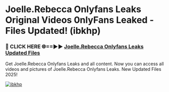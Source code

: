 # Joelle.Rebecca Onlyfans Leaks Original Videos 0nlyFans Leaked - Files Updated! (ibkhp)

<h3>🔴 CLICK HERE 🌐==►► <a href="https://tinyurl.com/4seja8ks" rel="nofollow">Joelle.Rebecca Onlyfans Leaks Updated Files</a></h3>

Get Joelle.Rebecca Onlyfans Leaks and all content. Now you can access all videos and pictures of Joelle.Rebecca Onlyfans Leaks. New Updated Files 2025!

[![ibkhp](https://i.imgur.com/EWjZXRe.gif)](https://tinyurl.com/4seja8ks)
